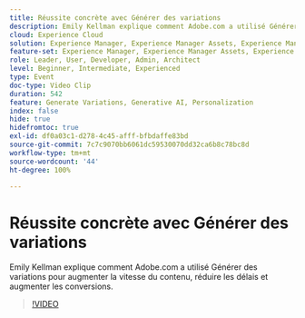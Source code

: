 ```yaml
---
title: Réussite concrète avec Générer des variations
description: Emily Kellman explique comment Adobe.com a utilisé Générer des variations pour augmenter la vitesse du contenu, réduire les délais et augmenter les conversions.
cloud: Experience Cloud
solution: Experience Manager, Experience Manager Assets, Experience Manager Forms, Experience Manager Sites
feature-set: Experience Manager, Experience Manager Assets, Experience Manager Forms, Experience Manager Sites
role: Leader, User, Developer, Admin, Architect
level: Beginner, Intermediate, Experienced
type: Event
doc-type: Video Clip
duration: 542
feature: Generate Variations, Generative AI, Personalization
index: false
hide: true
hidefromtoc: true
exl-id: df0a03c1-d278-4c45-afff-bfbdaffe83bd
source-git-commit: 7c7c9070bb6061dc59530070dd32ca6b8c78bc8d
workflow-type: tm+mt
source-wordcount: '44'
ht-degree: 100%

---
```


# Réussite concrète avec Générer des variations

Emily Kellman explique comment Adobe.com a utilisé Générer des variations pour augmenter la vitesse du contenu, réduire les délais et augmenter les conversions.

>[!VIDEO](https://video.tv.adobe.com/v/3462695/?learn=on&enablevpops&captions=fre_fr)

